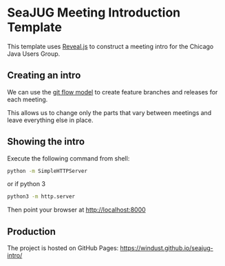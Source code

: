 # SeaJUG Meeting Introduction Template

This template uses [Reveal.js](https://github.com/hakimel/reveal.js/) to construct a meeting intro for the Chicago Java Users Group. 

## Creating an intro

We can use the [git flow model](http://nvie.com/posts/a-successful-git-branching-model/) to create feature branches and releases for each meeting.

This allows us to change only the parts that vary between meetings and leave everything else in place.

## Showing the intro

Execute the following command from shell:

```bash
python -m SimpleHTTPServer
```

or if python 3
```bash
python3 -m http.server
```

Then point your browser at [http://localhost:8000](http://localhost:8000)

## Production

The project is hosted on GitHub Pages: https://windust.github.io/seajug-intro/
